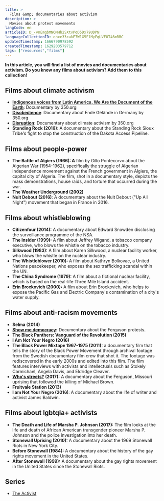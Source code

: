 ```yaml
---
title: >
  Films &amp; documentaries about activism
description: >
  Movies about protest movements
langCode: en
articleID: D_-vmEmgbMNOMHh2SXtvPoD5Dx79UDPN
languageCollectionID: ohxe33cakE7W1G5ElMyFqUVF8T46mBBC
updatedTimestamp: 1666790978592
createdTimestamp: 1629203579712
tags: ["resources","films"]
---
```


**In this article, you will find a list of movies and documentaries about activism. Do you know any films about activism? Add them to this collection!**

## Films about climate activism

-   [**Indigenous voices from Latin America, We Are the Document of the Earth**](https://www.youtube.com/watch?v=clmOgeUtB-8): Documentary by 350.org
-   [**Disobedience**](http://watchdisobedience.com/): Documentary about Ende Gelände in Germany by 350.org
-   [**Disruption**](http://watchdisruption.com/): Documentary about climate activism by 350.org
-   **Standing Rock (2016)**: A documentary about the Standing Rock Sioux Tribe's fight to stop the construction of the Dakota Access Pipeline.

## Films about people-power

-   **The Battle of Algiers (1966): A** film by Gillo Pontecorvo about the Algerian War (1954-1962), specifically the struggle of Algerian independence movement against the French government in Algiers, the capital city of Algeria. The film, shot in a documentary style, depicts the mass demonstrations, house raids, and torture that occurred during the war.
-   **The Weather Underground (2002)**
-   **Nuit Debout (2016)**: A documentary about the Nuit Debout ("Up All Night") movement that began in France in 2016.

## Films about whistleblowing

-   **Citizenfour (2014):** A documentary about Edward Snowden disclosing the surveillance programme of the NSA.
-   **The Insider (1999):** A film about Jeffrey Wigand, a tobacco company executive, who blows the whistle on the tobacco industry.
-   **Silkwood (1983):** A film about Karen Silkwood, a nuclear facility worker, who blows the whistle on the nuclear industry.
-   **The Whistleblower (2010):** A film about Kathryn Bolkovac, a United Nations peacekeeper, who exposes the sex trafficking scandal within the UN.
-   **The China Syndrome (1979):** A film about a fictional nuclear facility, which is based on the real-life Three Mile Island accident.
-   **Erin Brockovich (2000):** A film about Erin Brockovich, who helps to expose the Pacific Gas and Electric Company's contamination of a city's water supply.

## Films about anti-racism movements

-   **Selma (2014)**
-   [**Show me democracy**](http://www.showmedemocracy.com)**:** Documentary about the Ferguson protests.
-   **The Black Panthers: Vanguard of the Revolution (2015)**
-   **I Am Not Your Negro (2016)**
-   **The Black Power Mixtape 1967-1975 (2011):** a documentary film that tells the story of the Black Power Movement through archival footage from the Swedish documentary film crew that shot it. The footage was rediscovered in the early 2000s and edited into this film. The film features interviews with activists and intellectuals such as Stokely Carmichael, Angela Davis, and Eldridge Cleaver.
-   [**Who's streets?**](https://en.wikipedia.org/wiki/Whose_Streets%3F) **(2017):** A documentary about the Ferguson, Missouri uprising that followed the killing of Michael Brown.
-   **Fruitvale Station (2013)**
-   **I am Not Your Negro (2016)**: A documentary about the life of writer and activist James Baldwin.

## **Films about lgbtqia+ activists**

-   **The Death and Life of Marsha P. Johnson (2017):** The film looks at the life and death of African American transgender pioneer Marsha P. Johnson and the police investigation into her death.
-   **Stonewall Uprising (2010):** A documentary about the 1969 Stonewall Riots in New York City.
-   **Before Stonewall (1984):** A documentary about the history of the gay rights movement in the United States.
-   **After Stonewall (1999):** A documentary about the gay rights movement in the United States since the Stonewall Riots.

## Series

-   [The Activist](https://www.theguardian.com/global-development/2021/sep/16/the-activist-reality-tv-show-to-be-reimagined-as-documentary-after-backlash)